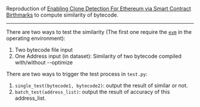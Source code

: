 Reproduction of [Enabling Clone Detection For Ethereum via Smart Contract Birthmarks](https://ieeexplore.ieee.org/document/8813297) to compute similarity of bytecode.

---

There are two ways to test the similarity (The first one require the [`evm`](https://geth.ethereum.org/docs/getting-started/installing-geth) in the operating environment):

1. Two bytecode file input
2. One Address input (in dataset): Similarity of two bytecode compiled with/without --optimize

There are two ways to trigger the test process in `test.py`:

1. `single_test(bytecode1, bytecode2)`: output the result of similar or not.
2. `batch_test(address_list)`: output the result of accuracy of this address_list.

